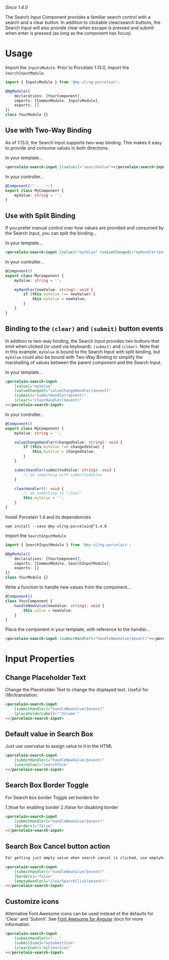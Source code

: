 _Since 1.4.0_

The Search Input Component provides a familiar search control with a search and a clear button. In addition to clickable clear/search buttons, the Search Input will also provide clear when escape is pressed and submit when enter is pressed (as long as the component has focus)

# Usage

Import the `InputsModule`. Prior to Porcelain 1.13.0, import the `SearchInputModule`.

```typescript
import { InputsModule } from '@my-ul/ng-porcelain';

@NgModule({
	declarations: [YourComponent],
	imports: [CommonModule, InputsModule],
	exports: []
})
class YourModule {}
```

## Use with Two-Way Binding

As of 1.13.0, the Search Input supports two-way binding. This makes it easy to provide and consume values in both directions.

In your template...

```html
<porcelain-search-input [(value)]="searchValue"></porcelain-search-input>
```

In your controller...

```typescript
@Component(/* ... */)
export class MyComponent {
	myValue: string = '';
}
```

## Use with Split Binding

If you prefer manual control over how values are provided and consumed by the Search Input, you can split the binding...

In your template...

```html
<porcelain-search-input [value]="myValue" (valueChanged)="myHandler($event)"></porcelain-search-input>
```

In your controller...

```typescript
@Component()
export class MyComponent {
	myValue: string = '';

	myHandler(newValue: string): void {
		if (this.myValue !== newValue) {
			this.myValue = newValue;
		}
	}
}
```

## Binding to the `(clear)` and `(submit)` button events

In addition to two-way binding, the Search Input provides two buttons that emit when clicked (or used via keyboard): `(submit)` and `(clear)`. Note that in this example, `myValue` is bound to the Search Input with split binding, but `myValue` could also be bound with Two-Way Binding to simplify the marshalling of values between the parent component and the Search Input.

In your template...

```html
<porcelain-search-input
	[value]="myValue"
	(valueChanged)="valueChangeHandler($event)"
	(submit)="submitHandler($event)"
	(clear)="clearHandler($event)"
></porcelain-search-input>
```

In your controller...

```typescript
@Component()
export class MyComponent {
	myValue: string = '';

	valueChangeHandler(changedValue: string): void {
		if (this.myValue !== changedValue) {
			this.myValue = changedValue;
		}
	}

	submitHandler(submittedValue: string): void {
		// do something with submittedValue
	}

	clearHandler(): void {
		// do something to "clear"
		this.myValue = '';
	}
}
```

Install Porcelain 1.4 and its dependencies

`npm install --save @my-ul/ng-porcelain@^1.4.0`

Import the `SearchInputModule`

```typescript
import { SearchInputModule } from '@my-ul/ng-porcelain';

@NgModule({
	declarations: [YourComponent],
	imports: [CommonModule, SearchInputModule],
	exports: []
})
class YourModule {}
```

Write a function to handle new values from the component...

```typescript
@Component()
class YourComponent {
	handleNewValue(newValue: string): void {
		this.value = newValue;
	}
}
```

Place the component in your template, with reference to the handler...

```html
<porcelain-search-input (submitHandler)="handleNewValue($event)"></porcelain-search-input>
```

# Input Properties

## Change Placeholder Text

Change the Placeholder Text to change the displayed text. Useful for i18n/translation.

```html
<porcelain-search-input
	[submitHandler]="handleNewValue($event)"
	[placeholderLabel]="'Volume'"
></porcelain-search-input>
```

## Default value in Search Box

Just use uservalue to assign value to it in the HTML

```html
<porcelain-search-input
	[submitHandler]="handleNewValue($event)"
	[userValue]="searchTerm"
></porcelain-search-input>
```

## Search Box Border Toggle

For Search box border Toggle set borders for

1.)true for enabling border
2.)false for disabling border

```html
<porcelain-search-input
	[submitHandler]="handleNewValue($event)"
	[borders]="false"
></porcelain-search-input>
```

## Search Box Cancel button action

```html
For getting just empty value when search cancel is clicked, use emptyhandler

<porcelain-search-input
	[submitHandler]="handleNewValue($event)"
	[borders]="false"
	[emptyHandler]="clearSearchClick($event)"
></porcelain-search-input>
```

## Customize icons

Alternative Font Awesome icons can be used instead of the defaults for 'Clear' and 'Submit'. See [Font Awesome for Angular](https://github.com/FortAwesome/angular-fontawesome#using-the-icon-library) docs for more information.

```html
<porcelain-search-input
	(submitHandler)="..."
	[submitIcon]="mySubmitIcon"
	[clearIcon]="myClearIcon"
></porcelain-search-input>
```
